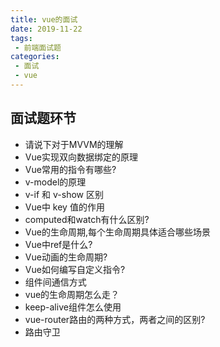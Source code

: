 ```yaml
---
title: vue的面试
date: 2019-11-22
tags:
 - 前端面试题
categories:
 - 面试
 - vue
---
```



## 面试题环节
- 请说下对于MVVM的理解
- Vue实现双向数据绑定的原理
- Vue常用的指令有哪些?
- v-model的原理
- v-if 和 v-show 区别
- Vue中 key 值的作用
- computed和watch有什么区别?
- Vue的生命周期,每个生命周期具体适合哪些场景
- Vue中ref是什么?
- Vue动画的生命周期?
- Vue如何编写自定义指令?
- 组件间通信方式
- vue的生命周期怎么走？
- keep-alive组件怎么使用
- vue-router路由的两种方式，两者之间的区别?
- 路由守卫